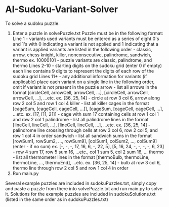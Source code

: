 # AI-Sudoku-Variant-Solver

To solve a sudoku puzzle:
1. Enter a puzzle in solvePuzzle.txt
      Puzzle must be in the following format:
      Line 1 - variants used
               variants must be entered as a series of eight 0's and 1's with 0 indicating a variant is not applied and 1 indicating that a variant is applied
               variants are listed in the following order - classic, arrow, chess knight, killer, nonconsecutive, palindrome, sandwich, thermo
                   ex. 10000101 - puzzle variants are classic, palindrome, and thermo
      Lines 2-10 - starting digits on the sudoku grid (enter 0 if empty)
                   each line contains 9 digits to represent the digits of each row of the sudoku grid
      Lines 11+ - any additional information for variants (if applicable)
                  place each variant on a single line in the following order, omit if variant is not present in the puzzle
                       arrow - list all arrows in the format [circleCell, arrowCell, arrowCell, ...], [circleCell, arrowCell, arrowCell, ...], ...etc.
                               ex. [36, 25, 14] - circle at row 3 col 6, arrow along row 2 col 5 and row 1 col 4
                       killer - list all killer cages in the format [cageSum, [cageCell, cageCell, ...]], [cageSum, [cageCell, cageCell, ...], ...etc.
                                ex. [17, [11, 21]] - cage with sum 17 containing cells at row 1 col 1 and row 2 col 1
                       palindrome - list all palindrome lines in the format [lineCell, lineCell, ...], [lineCell, lineCell, ...], ...etc.
                                    ex. [36, 25, 14] - palindrome line crossing through cells at row 3 col 6, row 2 col 5, and row 1 col 4 in order
                       sandwich - list all sandwich sums in the format [rowSum1, rowSum2, ..., rowSum9], [colSum1, colSum2, ..., colSum9] (enter - if no sum)
                                  ex. [-, -, -, 17, 16, 6, -, 22, 5], [5, 16, 24, -, -, -, -, 6, 23] - row 4 sum 17, row 5 sum 16, ...etc., col 1 sum 5, col 2 sum 16, ...
                       thermo - list all thermometer lines in the format [thermoBulb, thermoLine, thermoLine, ..., thermoEnd], ...etc.
                                ex. [36, 25, 14] - bulb at row 3 col 6, thermo line through row 2 col 5 and row 1 col 4 in order
2. Run main.py

Several example puzzles are included in sudokuPuzzles.txt, simply copy and paste a puzzle from there into solvePuzzle.txt and run main.py to solve it. Solutions for the example puzzles are included in sudokuSolutions.txt (listed in the same order as in sudokuPuzzles.txt) 
